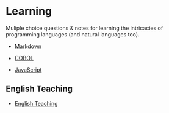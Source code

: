 # Learning

Muliple choice questions & notes for learning the intricacies of programming languages (and natural languages too). 

- [Markdown](https://github.com/jonfernq/Learning/tree/main/Markdown)

- [COBOL](https://github.com/jonfernq/Learning/tree/main/COBOL) 

- [JavaScript](https://github.com/jonfernq/Learning/tree/main/JavaScript)

## English Teaching

- [English Teaching](https://github.com/jonfernq/English-Teaching)
